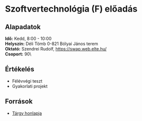 # Szoftvertechnológia (F) előadás

## Alapadatok
**Idő:** Kedd, 8:00 - 10:00\
**Helyszín:** Déli Tömb 0-821 Bólyai János terem\
**Oktató:** Szendrei Rudolf, <https://swap.web.elte.hu/>\
**Csoport:** 90\

## Értékelés
- Félévvégi teszt
- Gyakorlati projekt

## Források
- [Tárgy honlapja](https://swap.web.elte.hu/)